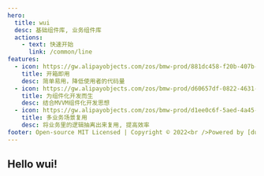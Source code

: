 ```yaml
---
hero:
  title: wui
  desc: 基础组件库, 业务组件库
  actions:
    - text: 快速开始
      link: /common/line
features:
  - icon: https://gw.alipayobjects.com/zos/bmw-prod/881dc458-f20b-407b-947a-95104b5ec82b/k79dm8ih_w144_h144.png
    title: 开箱即用
    desc: 简单易用，降低使用者的代码量
  - icon: https://gw.alipayobjects.com/zos/bmw-prod/d60657df-0822-4631-9d7c-e7a869c2f21c/k79dmz3q_w126_h126.png
    title: 为组件化开发而生
    desc: 结合MVVM组件化开发思想
  - icon: https://gw.alipayobjects.com/zos/bmw-prod/d1ee0c6f-5aed-4a45-a507-339a4bfe076c/k7bjsocq_w144_h144.png
    title: 多业务场景复用
    desc: 将业务里的逻辑抽离出来复用, 提高效率
footer: Open-source MIT Licensed | Copyright © 2022<br />Powered by [dumi](https://d.umijs.org)
---
```


## Hello wui!
